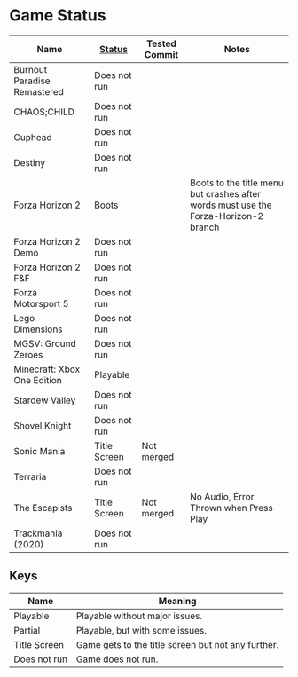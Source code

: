 # Game Status

| Name                        | [Status](#keys) | Tested Commit | Notes                                                                               |
|-----------------------------|-----------------|---------------|-------------------------------------------------------------------------------------|
| Burnout Paradise Remastered | Does not run    |               |                                                                                     |
| CHAOS;CHILD                 | Does not run    |               |                                                                                     |
| Cuphead                     | Does not run    |               |                                                                                     |
| Destiny                     | Does not run    |               |                                                                                     |
| Forza Horizon 2             | Boots           |               | Boots to the title menu but crashes after words must use the Forza-Horizon-2 branch |
| Forza Horizon 2 Demo        | Does not run    |               |                                                                                     |
| Forza Horizon 2 F&F         | Does not run    |               |                                                                                     |
| Forza Motorsport 5          | Does not run    |               |                                                                                     |
| Lego Dimensions             | Does not run    |               |                                                                                     |
| MGSV: Ground Zeroes         | Does not run    |               |                                                                                     |
| Minecraft: Xbox One Edition | Playable        |               |                                                                                     |
| Stardew Valley              | Does not run    |               |                                                                                     |
| Shovel Knight               | Does not run    |               |                                                                                     |
| Sonic Mania                 | Title Screen    | Not merged    |                                                                                     |
| Terraria                    | Does not run    |               |                                                                                     |
| The Escapists               | Title Screen    | Not merged    | No Audio, Error Thrown when Press Play                                              |
| Trackmania (2020)           | Does not run    |               |                                                                                     |


## Keys

| Name         | Meaning                                            |
|--------------|----------------------------------------------------|
| Playable     | Playable without major issues.                     |
| Partial      | Playable, but with some issues.                    |
| Title Screen | Game gets to the title screen but not any further. |
| Does not run | Game does not run.                                 |
